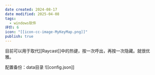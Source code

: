 ```yaml
---
date created: 2024-08-17
date modified: 2025-04-08
tags:
  - windows软件
评价: 6
icon: "[[icon-cc-image-MyKeyMap.png]]"
publish: true
---
```

目前可以用于取代[[Raycast]]中的热键，按一次呼出，再按一次隐藏。就很优雅。

配置备份：data目录
![[config.json]]